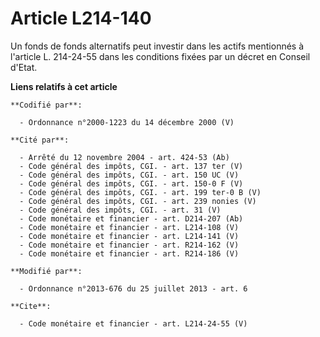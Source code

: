 # Article L214-140

Un fonds de fonds alternatifs peut investir dans les actifs mentionnés à l'article L. 214-24-55 dans les conditions fixées
par un décret en Conseil d'Etat.

**Liens relatifs à cet article**

	**Codifié par**:

	  - Ordonnance n°2000-1223 du 14 décembre 2000 (V)

	**Cité par**:

	  - Arrêté du 12 novembre 2004 - art. 424-53 (Ab)
	  - Code général des impôts, CGI. - art. 137 ter (V)
	  - Code général des impôts, CGI. - art. 150 UC (V)
	  - Code général des impôts, CGI. - art. 150-0 F (V)
	  - Code général des impôts, CGI. - art. 199 ter-0 B (V)
	  - Code général des impôts, CGI. - art. 239 nonies (V)
	  - Code général des impôts, CGI. - art. 31 (V)
	  - Code monétaire et financier - art. D214-207 (Ab)
	  - Code monétaire et financier - art. L214-108 (V)
	  - Code monétaire et financier - art. L214-141 (V)
	  - Code monétaire et financier - art. R214-162 (V)
	  - Code monétaire et financier - art. R214-186 (V)

	**Modifié par**:

	  - Ordonnance n°2013-676 du 25 juillet 2013 - art. 6

	**Cite**:

	  - Code monétaire et financier - art. L214-24-55 (V)
